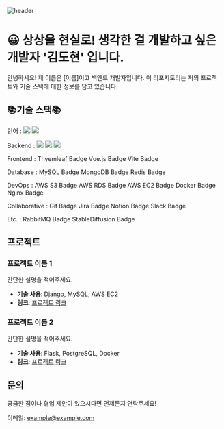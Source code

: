 ![header](https://capsule-render.vercel.app/api?type=venom&color=auto&height=300&section=header&text=dodokim98💻%20&fontSize=90)

# 😀 상상을 현실로! 생각한 걸 개발하고 싶은 개발자 '김도현' 입니다.

안녕하세요! 제 이름은 [이름]이고 백엔드 개발자입니다. 이 리포지토리는 저의 프로젝트와 기술 스택에 대한 정보를 담고 있습니다.

##  📚기술 스택📚

언어 : 
<img src="https://img.shields.io/badge/java-007396?style=for-the-badge&logo=java&logoColor=white">
<img src="https://img.shields.io/badge/python-3776AB?style=for-the-badge&logo=python&logoColor=white">

Backend : 
<img src="https://img.shields.io/badge/spring-6DB33F?style=for-the-badge&logo=spring&logoColor=white">
<img src="https://img.shields.io/badge/springboot-6DB33F?style=for-the-badge&logo=springboot&logoColor=white">
<img src="https://img.shields.io/badge/springsecurity-6DB33F?style=for-the-badge&logo=springboot&logoColor=white">


Frontend : Thyemleaf Badge Vue.js Badge Vite Badge

Database : MySQL Badge MongoDB Badge Redis Badge

DevOps : AWS S3 Badge AWS RDS Badge AWS EC2 Badge Docker Badge Nginx Badge

Collaborative : Git Badge Jira Badge Notion Badge Slack Badge

Etc. : RabbitMQ Badge StableDiffusion Badge

## 프로젝트

### 프로젝트 이름 1

간단한 설명을 적어주세요.

- **기술 사용**: Django, MySQL, AWS EC2
- **링크**: [프로젝트 링크](링크)

### 프로젝트 이름 2

간단한 설명을 적어주세요.

- **기술 사용**: Flask, PostgreSQL, Docker
- **링크**: [프로젝트 링크](링크)

## 문의

궁금한 점이나 협업 제안이 있으시다면 언제든지 연락주세요!

이메일: example@example.com
